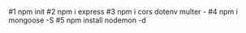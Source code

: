 #1 npm init
#2 npm i express
#3 npm i cors dotenv multer -
#4 npm i mongoose -S
#5 npm install nodemon -d